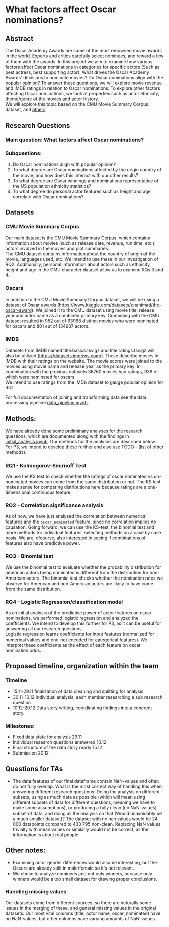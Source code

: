 # What factors affect Oscar nominations?

## Abstract
The Oscar Academy Awards are some of the most renowned movie awards in the world. Experts and critics carefully select nominees, and reward a few of them with the awards. In this project we aim to examine how various factors affect Oscar nominations in categories for specific actors (Such as best actress, best supporting actor). What drives the Oscar Academy Awards' decisions to nominate movies? Do Oscar nominations align with the popular opinion?
To answer these questions, we will explore movie revenue and IMDB ratings in relation to Oscar nominations. To explore other factors affecting Oscar nominations, we look at properties such as actor ethnicity, theme/genre of the movies and actor history.  
We will explore this topic based on the CMU Movie Summary Corpus dataset, and [others](#datasets).

## Research Questions
### Main question: What factors affect Oscar nominations?

### Subquestions:
1. Do Oscar nominations align with popular opinion?
2. To what degree are Oscar nominations affected by the origin country of the movie, and how does this interact with our other results?
3. To what degree are Oscar winnings and nominations representative of the US population ethnicity statistics?
4. To what degree do personal actor features such as height and age correlate with Oscar nominations?

## Datasets
### CMU Movie Summary Corpus
Our main dataset is the CMU Movie Summary Corpus, which contains information about movies (such as release date, revenue, run time, etc.), actors involved in the movies and plot summaries.
<br>
The CMU dataset contains information about the country of origin of the movie, languages used, etc. We intend to use these in our investigation of RQ2. Additionally, personal information about actors such as ethnicity, height and age in the CMU character dataset allow us to examine RQs 3 and 4.
### Oscars
In addition to the CMU Movie Summary Corpus dataset, we will be using a dataset of Oscar awards (https://www.kaggle.com/datasets/unanimad/the-oscar-award). We joined it to the CMU dataset using movie title, release year and actor name as a combined primary key. Combining with the CMU dataset resulted in 952 out of 63968 distinct movies who were nominated for oscars and 801 out of 134907 actors.
### IMDB
Datasets from IMDB named title.basics.tsv.gz and title.ratings.tsv.gz  will also be utilized (https://datasets.imdbws.com/). These describe movies in IMDB with their ratings on the website. The movie scores were joined to the movies using movie name and release year as the primary key. In combination with the previous datasets 36760 movies had ratings, 939 of which were nominated for oscars.
<br>
We intend to use ratings from the IMDb dataset to gauge popular opinion for RQ1.

For full documentation of joining and transforming data see the data processing pipeline [data_pipeline.ipynb](data_pipeline.ipynb).

## Methods:
We have already done some preliminary analyses for the research questions, which are documented along with the findings in [initial_analysis.ipynb](initial_analysis.ipynb).
Our methods for the analyses are described below. 
For P3, we intend to develop these further and also use TODO - (list of other methods). 
### RQ1 - Kolmogorov-Smirnoff Test
We use the KS test to check whether the ratings of oscar nominated vs un-nominated movies can come from the same distribution or not.
The KS test makes sense for comparing distributions here because ratings are a one-dimensional continuous feature.
### RQ2 - Correlation significance analysis
As of now, we have just analysed the correlation between numerical features and the `oscar_nominated` feature, since no correlation implies no causation.
Going forward, we can use the KS-test, the binomial test and more methods for individual features, selecting methods on a case by case basis. 
We are, ofcourse, also interested in seeing if combinations of features also have predictive power.
### RQ3 - Binomial test
We use the binomial test to evaluate whether the probability distribution for american actors being nominated is different from the distribution for non-American actors.
The binomial test checks whether the nomination rates we observe for American and non-American actors are likely to have come from the same distribution.
### RQ4 - Logistic Regression/classification model
As an initial analysis of the predictive power of actor features on oscar nominations, we performed logistic regression and analyzed the coefficients. 
We intend to develop this further for P3, as it can be useful for answering all our research questions. 
<br>
Logistic regression learns coefficients for input features (normalized for numerical values and one-hot encoded for categorical features). 
We interpret these coefficients as the effect of each feature on oscar nomination odds.

## Proposed timeline, organization within the team
### Timeline
- 15.11-29.11 finalization of data cleaning and splitting for analysis
- 30.11-10.12 individual analysis, each member researching a sub research question
- 10.12-20.12 Data story writing, coordinating findings into a coherent story.

### Milestones:
- Fixed data state for analysis 29.11
- Individual research questions answered 10.12
- Final structure of the data story ready 15.12
- Submission 20.12

## Questions for TAs
- The data features of our final dataframe contain NaN-values and often do not fully overlap. What is the most correct way of handling this when answering different research questions: Doing the analysis on different subsets, using as much data as possible (which will mean using different subsets of data for different questions, meaning we have to make some assumptions), or producing a fully clean (no NaN-values) subset of data, and doing all the analysis on that (Would unavoidably be a much smaller dataset)? The dataset with no nan values would be 24 000 datapoints compared to 433 795 non-clean. Replacing NaN values trivially with mean values or similarly would not be correct, as the information is about real people.


## Other notes:
- Examining actor gender differences would also be interesting, but the Oscars are already split in male/female so it's not relevant.
- We chose to analyze nominees and not only winners, because only winners would be a too small dataset for drawing proper conclusions.
### Handling missing values
Our datasets come from different sources, so there are naturally some issues in the merging of these, and general missing values in the original datasets. Our most vital columns (title, actor name, oscar_nominated) have no NaN-values, but other columns have varying amounts of NaN-values.
